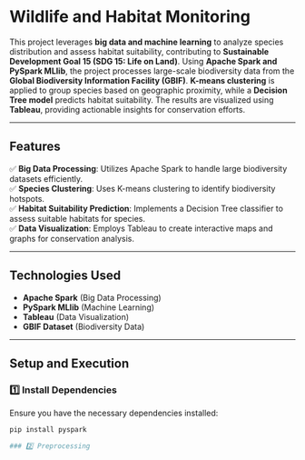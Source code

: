# Wildlife and Habitat Monitoring

This project leverages **big data and machine learning** to analyze species distribution and assess habitat suitability, contributing to **Sustainable Development Goal 15 (SDG 15: Life on Land)**. Using **Apache Spark and PySpark MLlib**, the project processes large-scale biodiversity data from the **Global Biodiversity Information Facility (GBIF)**. **K-means clustering** is applied to group species based on geographic proximity, while a **Decision Tree model** predicts habitat suitability. The results are visualized using **Tableau**, providing actionable insights for conservation efforts.

---

## Features
✅ **Big Data Processing**: Utilizes Apache Spark to handle large biodiversity datasets efficiently.  
✅ **Species Clustering**: Uses K-means clustering to identify biodiversity hotspots.  
✅ **Habitat Suitability Prediction**: Implements a Decision Tree classifier to assess suitable habitats for species.  
✅ **Data Visualization**: Employs Tableau to create interactive maps and graphs for conservation analysis.  

---

## Technologies Used
- **Apache Spark** (Big Data Processing)
- **PySpark MLlib** (Machine Learning)
- **Tableau** (Data Visualization)
- **GBIF Dataset** (Biodiversity Data)

---

## Setup and Execution

### 1️⃣ Install Dependencies
Ensure you have the necessary dependencies installed:
```bash
pip install pyspark

### 2️⃣ Preprocessing
